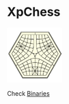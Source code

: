 # XpChess

![XpChess](https://github.com/cailiangsheng/xpchess/blob/master/XpChessDesktop/icons/xpchess128.png)

Check [Binaries](https://github.com/cailiangsheng/xpchess-bin)
